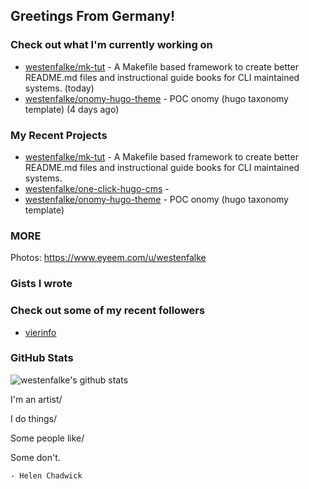 ## Greetings From Germany!

### Check out what I'm currently working on

- [westenfalke/mk-tut](https://github.com/westenfalke/mk-tut) - A Makefile based framework to create better README.md files and instructional guide books for CLI maintained systems.  (today)
- [westenfalke/onomy-hugo-theme](https://github.com/westenfalke/onomy-hugo-theme) - POC onomy (hugo taxonomy template)  (4 days ago)

### My Recent Projects

- [westenfalke/mk-tut](https://github.com/westenfalke/mk-tut) - A Makefile based framework to create better README.md files and instructional guide books for CLI maintained systems. 
- [westenfalke/one-click-hugo-cms](https://github.com/westenfalke/one-click-hugo-cms) - 
- [westenfalke/onomy-hugo-theme](https://github.com/westenfalke/onomy-hugo-theme) - POC onomy (hugo taxonomy template) 

### MORE 
Photos: https://www.eyeem.com/u/westenfalke

### Gists I wrote


### Check out some of my recent followers

- [vierinfo](https://github.com/vierinfo)

### GitHub Stats
![westenfalke's github stats](https://github-readme-stats.vercel.app/api?username=westenfalke&count_private=true&hide_title=true)

  I'm an artist/
  
  I do things/
  
  Some people like/
  
  Some don't.
  
    - Helen Chadwick

